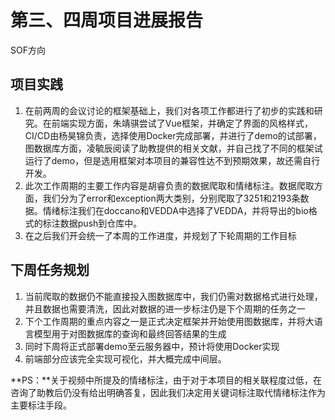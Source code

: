 # 第三、四周项目进展报告

SOF方向

## 项目实践

1. 在前两周的会议讨论的框架基础上，我们对各项工作都进行了初步的实践和研究。在前端实现方面，朱靖骐尝试了Vue框架，并确定了界面的风格样式，CI/CD由杨昊锦负责，选择使用Docker完成部署，并进行了demo的试部署，图数据库方面，凌毓辰阅读了助教提供的相关文献，并自己找了不同的框架试运行了demo，但是选用框架对本项目的兼容性达不到预期效果，故还需自行开发。
2. 此次工作周期的主要工作内容是胡睿负责的数据爬取和情绪标注。数据爬取方面，我们分为了error和exception两大类别，分别爬取了3251和2193条数据。情绪标注我们在doccano和VEDDA中选择了VEDDA，并将导出的bio格式的标注数据push到仓库中。
3. 在之后我们开会统一了本周的工作进度，并规划了下轮周期的工作目标

## 下周任务规划

1. 当前爬取的数据仍不能直接投入图数据库中，我们仍需对数据格式进行处理，并且数据也需要清洗，因此对数据的进一步标注仍是下个周期的任务之一
2. 下个工作周期的重点内容之一是正式决定框架并开始使用图数据库，并将大语言模型用于对图数据库的查询和最终回答结果的生成
3. 同时下周将正式部署demo至云服务器中，预计将使用Docker实现
4. 前端部分应该完全实现可视化，并大概完成中间层。

**PS：**关于视频中所提及的情绪标注，由于对于本项目的相关联程度过低，在咨询了助教后仍没有给出明确答复，因此我们决定用关键词标注取代情绪标注作为主要标注手段。